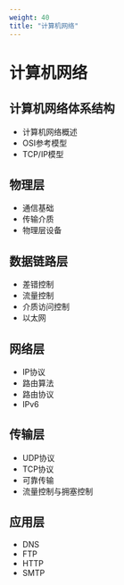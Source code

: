 ```yaml
---
weight: 40
title: "计算机网络"
---
```


# 计算机网络

## 计算机网络体系结构
- 计算机网络概述
- OSI参考模型
- TCP/IP模型

## 物理层
- 通信基础
- 传输介质
- 物理层设备

## 数据链路层
- 差错控制
- 流量控制
- 介质访问控制
- 以太网

## 网络层
- IP协议
- 路由算法
- 路由协议
- IPv6

## 传输层
- UDP协议
- TCP协议
- 可靠传输
- 流量控制与拥塞控制

## 应用层
- DNS
- FTP
- HTTP
- SMTP
